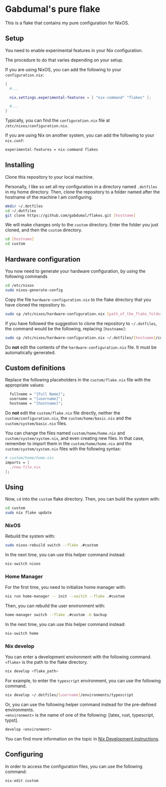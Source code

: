 # Gabdumal's pure flake

This is a flake that contains my pure configuration for NixOS.

## Setup

You need to enable experimental features in your Nix configuration.

The procedure to do that varies depending on your setup.

If you are using NixOS, you can add the following to your `configuration.nix`:

```nix
{
  #...

  nix.settings.experimental-features = [ "nix-command" "flakes" ];

  #...
}
```

Typically, you can find the `configuration.nix` file at `/etc/nixos/configuration.nix`.

If you are using Nix on another system, you can add the following to your `nix.conf`:

```nix
experimental-features = nix-command flakes
```

## Installing

Clone this repository to your local machine.

Personally, I like so set all my configuration in a directory named `.dotfiles` in my home directory.
Then, clone the repository to a folder named after the hostname of the machine I am configuring.

```bash
mkdir ~/.dotfiles
cd ~/.dotfiles
git clone https://github.com/gabdumal/flakes.git [hostname]
```

We will make changes only to the `custom` directory.
Enter the folder you just cloned, and then the `custom` directory.

```bash
cd [hostname]
cd custom
```

## Hardware configuration

You now need to generate your hardware configuration, by using the following commands

```bash
cd /etc/nixos
sudo nixos-generate-config
```

Copy the file `hardware-configuration.nix` to the flake directory that you have cloned the repository to.

```bash
sudo cp /etc/nixos/hardware-configuration.nix [path_of_the_flake_folder]/hardware-configuration.nix
```

If you have followed the suggestion to clone the repository to `~/.dotfiles`, the command would be the following, replacing `[hostname]`:

```bash
sudo cp /etc/nixos/hardware-configuration.nix ~/.dotfiles/[hostname]/custom/hardware-configuration.nix
```

Do **not** edit the contents of the `hardware-configuration.nix` file.
It must be automatically generated.

## Custom definitions

Replace the following placeholders in the `custom/flake.nix` file with the appropriate values:

```nix
  fullname = "[Full Name]";
  username = "[username]";
  hostname = "[hostname]";
```

Do **not** edit the `custom/flake.nix` file directly, neither the `custom/configuration.nix`, the `custom/home/basic.nix` and the `custom/system/basic.nix` files.

You can change the files named `custom/home/home.nix` and `custom/system/system.nix`, and even creating new files.
In that case, remember to import them in the `custom/home/home.nix` and the `custom/system/system.nix` files with the following syntax:

```nix
# custom/home/home.nix
imports = [
  ./new-file.nix
];
```

## Using

Now, `cd` into the `custom` flake directory.
Then, you can build the system with:

```bash
cd custom
sudo nix flake update
```

### NixOS

Rebuild the system with:

```bash
sudo nixos-rebuild switch --flake .#custom
```

In the next time, you can use this helper command instead:

```bash
nix-switch nixos
```

### Home Manager

For the first time, you need to initialize home manager with:

```bash
nix run home-manager -- init --switch --flake .#custom
```

Then, you can rebuild the user environment with:

```bash
home-manager switch --flake .#custom -b backup
```

In the next time, you can use this helper command instead:

```bash
nix-switch home
```

### Nix develop

You can enter a development environment with the following command.\
`<flake>` is the path to the flake directory.

```bash
nix develop <flake_path>
```

For example, to enter the `typescript` environment, you can use the following command.

```bash
nix develop ~/.dotfiles/[username]/environments/typescript
```

Or, you can use the following helper command instead for the pre-defined environments.\
`<environment>` is the name of one of the following: [latex, rust, typescript, typst].

```bash
develop <environment>
```

You can find more information on the topic in [Nix Development instructions](environments/README.md).

## Configuring

In order to access the configuration files, you can use the following command:

```bash
nix-edit custom
```
